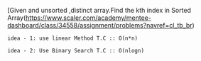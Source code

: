 [Given and unsorted ,distinct array.Find the kth index in Sorted Array(https://www.scaler.com/academy/mentee-dashboard/class/34558/assignment/problems?navref=cl_tb_br)


```
idea - 1: use linear Method T.C :: O(n*n)

idea - 2: Use Binary Search T.C :: O(nlogn)

```
